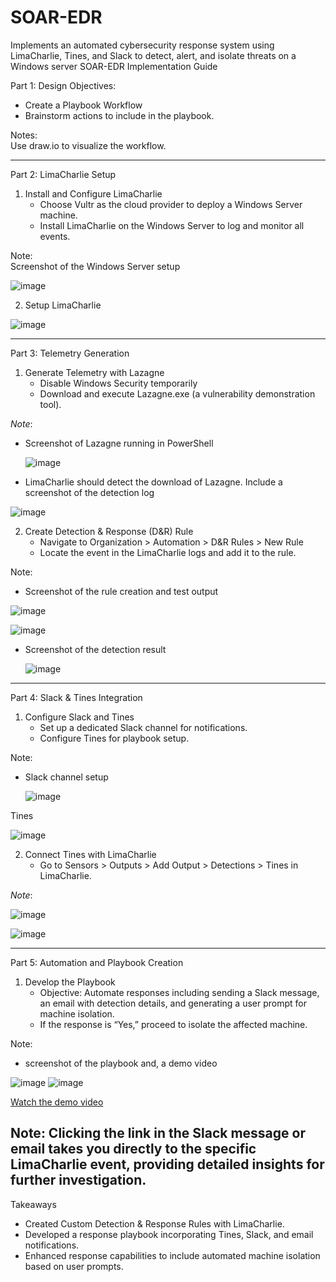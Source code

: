 # SOAR-EDR
Implements an automated cybersecurity response system using LimaCharlie, Tines, and Slack to detect, alert, and isolate threats on a Windows server
SOAR-EDR Implementation Guide

Part 1: Design
Objectives:
  - Create a Playbook Workflow
   - Brainstorm actions to include in the playbook.

Notes:  
   Use draw.io to visualize the workflow.

---

Part 2: LimaCharlie Setup

1. Install and Configure LimaCharlie
   - Choose Vultr as the cloud provider to deploy a Windows Server machine.
   - Install LimaCharlie on the Windows Server to log and monitor all events.

Note:  
   Screenshot of the Windows Server setup
   
 ![image](https://github.com/user-attachments/assets/f525a3fc-afa3-43ae-af5b-8992fb4364d6)


2. Setup LimaCharlie
   
 ![image](https://github.com/user-attachments/assets/61c2754d-5516-439a-8659-e98d48daa82f)

---

Part 3: Telemetry Generation

1. Generate Telemetry with Lazagne
   - Disable Windows Security temporarily
   - Download and execute Lazagne.exe (a vulnerability demonstration tool).

*Note*:  
   - Screenshot of Lazagne running in PowerShell

	 ![image](https://github.com/user-attachments/assets/3727b9be-fcc0-4719-9a87-af478251be55)

   - LimaCharlie should detect the download of Lazagne. Include a screenshot of the detection log

![image](https://github.com/user-attachments/assets/6424af0d-fc35-4955-b579-e330df97fda8)
	 

2. Create Detection & Response (D&R) Rule
   - Navigate to Organization > Automation > D&R Rules > New Rule
   - Locate the event in the LimaCharlie logs and add it to the rule.

Note:  
   - Screenshot of the rule creation and test output

  ![image](https://github.com/user-attachments/assets/d4351971-0d40-4b0e-afc1-8d0a83b9bacb)

   ![image](https://github.com/user-attachments/assets/de643a8c-9217-41a9-9c8e-85a81ec44555)

   - Screenshot of the detection result
   
     ![image](https://github.com/user-attachments/assets/40e53b9e-3daf-4a46-840a-1949811d0d8a)

---

Part 4: Slack & Tines Integration

1. Configure Slack and Tines
   - Set up a dedicated Slack channel for notifications.
   - Configure Tines for playbook setup.

Note:  
   - Slack channel setup

      ![image](https://github.com/user-attachments/assets/2f2077dd-95e0-4fee-ac20-9017fe92d978)

 
Tines

 ![image](https://github.com/user-attachments/assets/b0f1e3d5-4c89-4c09-b4bc-ed37fb5c7822)


2. Connect Tines with LimaCharlie
   - Go to Sensors > Outputs > Add Output > Detections > Tines in LimaCharlie.
   
*Note*:  

   ![image](https://github.com/user-attachments/assets/abd036b6-25ec-4af5-9eab-65abdca616f4)

![image](https://github.com/user-attachments/assets/864fce46-d3f8-49d1-9523-35a1ee37eb0f)

---

Part 5: Automation and Playbook Creation

1. Develop the Playbook
   - Objective: Automate responses including sending a Slack message, an email with detection details, and generating a user prompt for machine isolation.
   - If the response is “Yes,” proceed to isolate the affected machine.

Note:  
   - screenshot of the playbook and, a demo video

![image](https://github.com/user-attachments/assets/b0b3f0ed-e56b-41dd-a883-1f933272a0d2)
![image](https://github.com/user-attachments/assets/77f429cf-a6a2-4f25-ad08-7ec6feab94cf)

[Watch the demo video](https://youtu.be/qPmlcFBHhtY)


 
Note: 
Clicking the link in the Slack message or email takes you directly to the specific LimaCharlie event, providing detailed insights for further investigation.
---

Takeaways

- Created Custom Detection & Response Rules with LimaCharlie.
- Developed a response playbook incorporating Tines, Slack, and email notifications.
- Enhanced response capabilities to include automated machine isolation based on user prompts.

